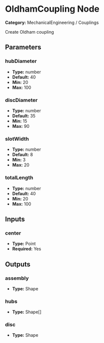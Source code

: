 
# OldhamCoupling Node

**Category:** MechanicalEngineering / Couplings

Create Oldham coupling

## Parameters


### hubDiameter
- **Type:** number
- **Default:** 40
- **Min:** 20
- **Max:** 100



### discDiameter
- **Type:** number
- **Default:** 35
- **Min:** 15
- **Max:** 90



### slotWidth
- **Type:** number
- **Default:** 8
- **Min:** 3
- **Max:** 20



### totalLength
- **Type:** number
- **Default:** 40
- **Min:** 20
- **Max:** 100



## Inputs


### center
- **Type:** Point
- **Required:** Yes



## Outputs


### assembly
- **Type:** Shape



### hubs
- **Type:** Shape[]



### disc
- **Type:** Shape




